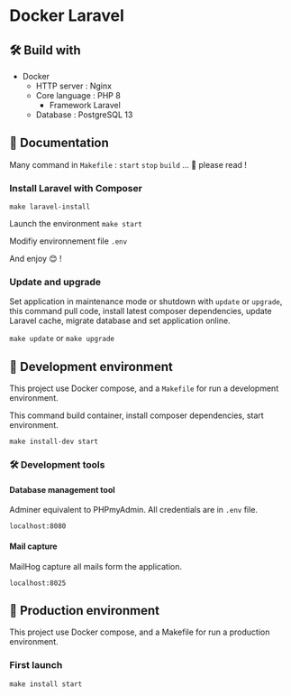 # Docker Laravel

## 🛠 Build with

- Docker
  - HTTP server : Nginx
  - Core language : PHP 8
    - Framework Laravel
  - Database : PostgreSQL 13

## 📖 Documentation

Many command in `Makefile` : `start` `stop` `build` ... 🙏 please read !

### Install Laravel with Composer

`make laravel-install`  

Launch the environment
`make start`

Modifiy environnement file `.env`

And enjoy 😊 !

### Update and upgrade

Set application in maintenance mode or shutdown with `update` or `upgrade`, this command pull code, install latest composer dependencies,
update Laravel cache, migrate database and set application online.

`make update` or `make upgrade`

## 🧰 Development environment

This project use Docker compose, and a `Makefile` for run a development
environment.

This command build container, install composer dependencies, start environment.

`make install-dev start`

### 🛠 Development tools

#### Database management tool

Adminer equivalent to PHPmyAdmin. All credentials are in `.env` file.

`localhost:8080`

#### Mail capture

MailHog capture all mails form the application.

`localhost:8025`

## 💼 Production environment

This project use Docker compose, and a Makefile for run a production environment.

### First launch

`make install start`
